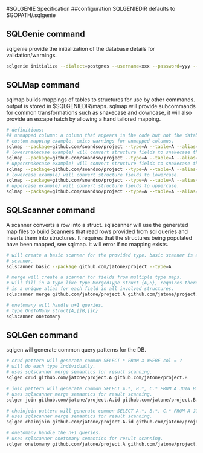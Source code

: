#SQLGENIE Specification
##configuration
SQLGENIEDIR defaults to $GOPATH/.sqlgenie

## SQLGenie command
sqlgenie provide the initialization of the database details for validation/warnings.
```bash
sqlgenie initialize --dialect=postgres --username=xxx --password=yyy --dial=zzz
```

## SQLMap command
sqlmap builds mappings of tables to structures for use by other commands.
output is stored in $SQLGENIEDIR/maps. sqlmap will provide subcommands for
common transformations such as snakecase and downcase, it will also provide an
escape hatch by allowing a hand tailored mapping.
```bash
# definitions:
## unmapped column: a column that appears in the code but not the database.
# custom mapping example, emits warnings for unmapped columns.
sqlmap --package=github.com/soandso/project --type=A --table=A --alias="Value1=dbcol1" --alias="Value2=dbcol2"
# lowersnakecase example) will convert structure fields to snakecase then lowercase
sqlmap --package=github.com/soandso/project --type=A --table=A --alias="FieldName1=dbcol1" snakecase lowercase
# uppersnakecase example) will convert structure fields to snakecase then uppercase
sqlmap --package=github.com/soandso/project --type=A --table=A --alias="FieldName1=dbcol1" snakecase uppercase
# lowercase example) will convert structure fields to lowercase.
sqlmap --package=github.com/soandso/project --type=A --table=A --alias="FieldName1=dbcol1" lowercase
# uppercase example) will convert structure fields to uppercase.
sqlmap --package=github.com/soandso/project --type=A --table=A --alias="FieldName1=dbcol1" uppercase
```

## SQLScanner command
A scanner converts a row into a struct.
sqlscanner will use the generated map files to build Scanners that
read rows provided from sql queries and inserts them into structures.
It requires that the structures being populated have been mapped, see sqlmap.
it will error if no mapping exists.
```bash
# will create a basic scanner for the provided type. basic scanner is a direct 1 to 1, table to struct
# scanner.
sqlscanner basic --package github.com/jatone/project --type=A

# merge will create a scanner for fields from multiple type maps.
# will fill in a type like type MergedType struct {A,B}, requires there
# is a unique alias for each field in all involved structures.
sqlscanner merge github.com/jatone/project.A github.com/jatone/project.B

# onetomany will handle n+1 queries.
# type OneToMany struct{A,[]B,[]C}
sqlscanner onetomany
```

## SQLGen command
sqlgen will generate common query patterns for the DB.
```bash
# crud pattern will generate common SELECT * FROM X WHERE col = ?
# will do each type individually.
# uses sqlscanner merge semantics for result scanning.
sqlgen crud github.com/jatone/project.A github.com/jatone/project.B

# join pattern will generate common SELECT A.*, B.*, C.* FROM A JOIN B ON A.id = B.a_id, C ON A.id = C.a_id
# uses sqlscanner merge semantics for result scanning.
sqlgen join github.com/jatone/project.A.id github.com/jatone/project.B.a_id github.com/jatone/project.C.a_id

# chainjoin pattern will generate common SELECT A.*, B.*, C.* FROM A JOIN B ON A.id = B.a_id, C ON B.id = C.b_id
# uses sqlscanner merge semantics for result scanning.
sqlgen chainjoin github.com/jatone/project.A.id github.com/jatone/project.B.a_id github.com/jatone/project.C.b_id

# onetomany handle the n+1 queries.
# uses sqlscanner onetomany semantics for result scanning.
sqlgen onetomany github.com/jatone/project.A github.com/jatone/project.B github.com/jatone/project.C
```